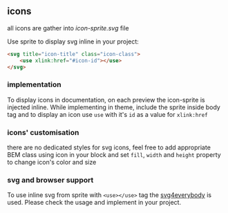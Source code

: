 ## icons

all icons are gather into *icon-sprite.svg* file

Use sprite to display svg inline in your project:

```html
<svg title="icon-title" class="icon-class">
    <use xlink:href="#icon-id"></use>
</svg>
```

### implementation

To display icons in documentation, on each preview the icon-sprite is injected inline.
While implementing in theme, include the sprite inside body tag and to display an icon use `use` with it's `id` as a value for `xlink:href`

### icons' customisation

there are no dedicated styles for svg icons,
feel free to add appropriate BEM class using icon in your block and set `fill`, `width` and `height` property to change icon's color and size

### svg and browser support

To use inline svg from sprite with `<use></use>` tag the [svg4everybody](https://github.com/jonathantneal/svg4everybody) is used.
Please check the usage and implement in your project.
